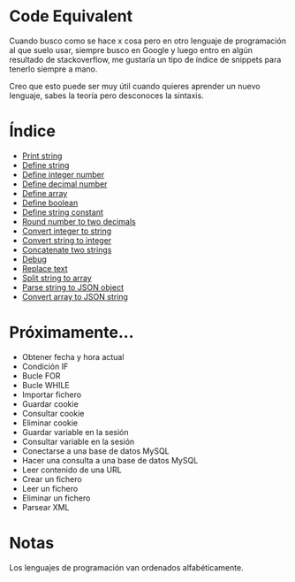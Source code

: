 # Code Equivalent

Cuando busco como se hace x cosa pero en otro lenguaje de programación al que suelo usar, siempre busco en Google y luego entro en algún resultado de stackoverflow, me gustaría un tipo de índice de snippets para tenerlo siempre a mano.

Creo que esto puede ser muy útil cuando quieres aprender un nuevo lenguaje, sabes la teoría pero desconoces la sintaxis.

# Índice

- [Print string](https://github.com/vivirenremoto/equivalent_code/blob/master/print_string.md)
- [Define string](https://github.com/vivirenremoto/equivalent_code/blob/master/define_string.md)
- [Define integer number](https://github.com/vivirenremoto/equivalent_code/blob/master/define_integer_number.md)
- [Define decimal number](https://github.com/vivirenremoto/equivalent_code/blob/master/define_decimal_number.md)
- [Define array](https://github.com/vivirenremoto/equivalent_code/blob/master/define_array.md)
- [Define boolean](https://github.com/vivirenremoto/equivalent_code/blob/master/define_boolean.md)
- [Define string constant](https://github.com/vivirenremoto/equivalent_code/blob/master/define_string_constant.md)
- [Round number to two decimals](https://github.com/vivirenremoto/equivalent_code/blob/master/round_number_two_decimals.md)
- [Convert integer to string](https://github.com/vivirenremoto/equivalent_code/blob/master/convert_integer_to_string.md)
- [Convert string to integer](https://github.com/vivirenremoto/equivalent_code/blob/master/convert_string_to_integer.md)
- [Concatenate two strings](https://github.com/vivirenremoto/equivalent_code/blob/master/concatenate_two_strings.md)
- [Debug](https://github.com/vivirenremoto/equivalent_code/blob/master/debug.md)
- [Replace text](https://github.com/vivirenremoto/equivalent_code/blob/master/replace_text.md)
- [Split string to array](https://github.com/vivirenremoto/equivalent_code/blob/master/split_string_to_array.md)
- [Parse string to JSON object](https://github.com/vivirenremoto/equivalent_code/blob/master/parse_json.md)
- [Convert array to JSON string](https://github.com/vivirenremoto/equivalent_code/blob/master/convert_array_to_json_string.md)

# Próximamente...

- Obtener fecha y hora actual
- Condición IF
- Bucle FOR
- Bucle WHILE
- Importar fichero
- Guardar cookie
- Consultar cookie
- Eliminar cookie
- Guardar variable en la sesión
- Consultar variable en la sesión
- Conectarse a una base de datos MySQL
- Hacer una consulta a una base de datos MySQL
- Leer contenido de una URL
- Crear un fichero
- Leer un fichero
- Eliminar un fichero
- Parsear XML

# Notas

Los lenguajes de programación van ordenados alfabéticamente.
